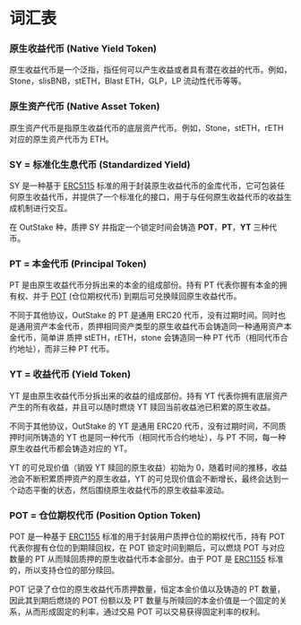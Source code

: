 # 词汇表

### **原生收益代币 (Native Yield Token)**

原生收益代币是一个泛指，指任何可以产生收益或者具有潜在收益的代币。例如，Stone，slisBNB，stETH，Blast ETH，GLP，LP 流动性代币等等。

### **原生资产代币 (Native Asset Token)**

原生资产代币是指原生收益代币的底层资产代币。例如，Stone，stETH，rETH 对应的原生资产代币为 ETH。

### **SY = 标准化生息代币 (Standardized Yield)**

SY 是一种基于 [ERC5115](https://eips.ethereum.org/EIPS/eip-5115) 标准的用于封装原生收益代币的金库代币，它可包装任何原生收益代币，并提供了一个标准化的接口，用于与任何原生收益代币的收益生成机制进行交互。

在 OutStake 种，质押 SY 并指定一个锁定时间会铸造 **POT**，**PT**，**YT** 三种代币。

### **PT = 本金代币 (Principal Token)**

PT 是由原生收益代币分拆出来的本金的组成部份。持有 PT 代表你握有本金的拥有权、并于 [POT](glossary.md#pot-cang-wei-qi-quan-dai-bi-position-option-token) (仓位期权代币) 到期后可兑换赎回原生收益代币。

不同于其他协议，OutStake 的 PT 是通用 ERC20 代币，没有过期时间。同时也是通用资产本金代币，质押相同资产类型的原生收益代币会铸造同一种通用资产本金代币，简单讲 质押 stETH，rETH，stone 会铸造同一种 PT 代币（相同代币合约地址），而非三种 PT 代币。

### **YT = 收益代币 (Yield Token)**

YT 是由原生收益代币分拆出来的收益的组成部份。持有 YT 代表你拥有底层资产产生的所有收益，并且可以随时燃烧 YT 赎回当前收益池已积累的原生收益。

不同于其他协议，OutStake 的 YT 是通用 ERC20 代币，没有过期时间，不同质押时间所铸造的 YT 也是同一种代币（相同代币合约地址），与 PT 不同，每一种原生收益代币都会铸造对应的 YT。

YT 的可兑现价值（销毁 YT 赎回的原生收益）初始为 0，随着时间的推移，收益池会不断积累质押资产的原生收益，YT 的可兑现价值会不断增长，最终会达到一个动态平衡的状态，然后围绕原生收益代币的原生收益率波动。

### **POT = 仓位期权代币 (Position Option Token)**

POT 是一种基于 [ERC1155](https://eips.ethereum.org/EIPS/eip-1155) 标准的用于封装用户质押仓位的期权代币，持有 POT 代表你握有仓位的到期赎回权，在 POT 锁定时间到期后，可以燃烧 POT 与对应数量的 PT 从而赎回质押的原生收益代币本金部分。由于 POT 是 [ERC1155](https://eips.ethereum.org/EIPS/eip-1155) 标准的，所以支持仓位的部分赎回。

POT 记录了仓位的原生收益代币质押数量，恒定本金价值以及铸造的 PT 数量，因此其到期后燃烧的 POT 份额以及 PT 数量与所赎回的本金价值是一个固定的关系，从而形成固定的利率，通过交易 POT 可以交易获得固定利率的权利。
